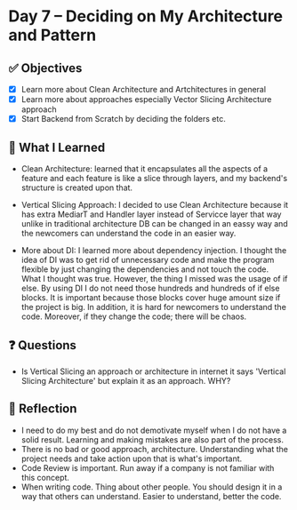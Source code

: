 # Day 7 – Deciding on My Architecture and Pattern

## ✅ Objectives
- [x] Learn more about Clean Architecture and Artchitectures in general
- [x] Learn more about approaches especially Vector Slicing Architecture approach
- [x] Start Backend from Scratch by deciding the folders etc.

## 📘 What I Learned
- Clean Architecture: learned that it encapsulates all the aspects of a feature and each feature is like a slice through layers,
and my backend's structure is created upon that.

- Vertical Slicing Approach: I decided to use Clean Architecture because it has extra MediarT and Handler layer instead of Servicce layer
that way unlike in traditional architecture DB can be changed in an eassy way and the newcomers can understand the code in an easier way.

- More about DI: I learned more about dependency injection. I thought the idea of DI was to get rid of unnecessary code and make the program flexible by
just changing the dependencies and not touch the code. What I thought was true. However, the thing I missed was the usage of if else. By using DI I do
not need those hundreds and hundreds of if else blocks. It is important because those blocks cover huge amount size if the project is big.
In addition, it is hard for newcomers to understand the code. Moreover, if they change the code; there will be chaos. 

## ❓ Questions
- Is Vertical Slicing an approach or architecture in internet it says 'Vertical Slicing Architecture' but explain it as an approach. WHY?
  
## 💬 Reflection
- I need to do my best and do not demotivate myself when I do not have a solid result. Learning and making mistakes are also part of the process.
- There is no bad or good approach, architecture. Understanding what the project needs and take action upon that is what's important.
- Code Review is important. Run away if a company is not familiar with this concept.
- When writing code. Thing about other people. You should design it in a way that others can understand. Easier to understand, better the code.
